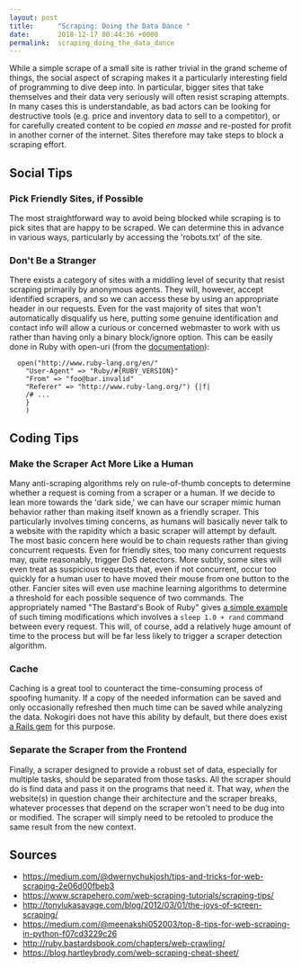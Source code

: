 ```yaml
---
layout: post
title:      "Scraping: Doing the Data Dance "
date:       2018-12-17 00:44:36 +0000
permalink:  scraping_doing_the_data_dance
---
```




While a simple scrape of a small site is rather trivial in the grand scheme of things, the social aspect of scraping makes it a particularly interesting field of programming to dive deep into. In particular, bigger sites that take themselves and their data very seriously will often resist scraping attempts. In many cases this is understandable, as bad actors can be looking for destructive tools (e.g. price and inventory data to sell to a competitor), or for carefully created content to be copied *en masse* and re-posted for profit in another corner of the internet.
Sites therefore may take steps to block a scraping effort. 

## Social Tips

### Pick Friendly Sites, if Possible
The most straightforward way to avoid being blocked while scraping is to pick sites that are happy to be scraped. We can determine this in advance in various ways, particularly by accessing the 'robots.txt' of the site.

### Don't Be a Stranger
There exists a category of sites with a middling level of security that resist scraping primarily by anonymous agents. They will, however, accept identified scrapers, and so we can access these by using an appropriate header in our requests. Even for the vast majority of sites that won't automatically disqualify us here, putting some genuine identification and contact info will allow a curious or concerned webmaster to work with us rather than having only a binary block/ignore option. This can be easily done in Ruby with open-uri (from the [documentation](https://ruby-doc.com/stdlib/libdoc/open-uri/rdoc/OpenURI.html)):<br>
```
  open("http://www.ruby-lang.org/en/"  
    "User-Agent" => "Ruby/#{RUBY_VERSION}"  
    "From" => "foo@bar.invalid"  
    "Referer" => "http://www.ruby-lang.org/") {|f|  
    /# ...
    }
	)
```

## Coding Tips

### Make the Scraper Act More Like a Human
Many anti-scraping algorithms rely on rule-of-thumb concepts to determine whether a request is coming from a scraper or a human. If we decide to lean more towards the 'dark side,' we can have our scraper mimic human behavior rather than making itself known as a friendly scraper. This particularly involves timing concerns, as humans will basically never talk to a website with the rapidity which a basic scraper will attempt by default. 
The most basic concern here would be to chain requests rather than giving concurrent requests. Even for friendly sites, too many concurrent requests may, quite reasonably, trigger DoS detectors. 
More subtly, some sites will even treat as suspicious requests that, even if not concurrent, occur too quickly for a human user to have moved their mouse from one button to the other. Fancier sites will even use machine learning algorithms to determine a threshold for each possible sequence of two commands. The appropriately named "The Bastard's Book of Ruby" gives [a simple example](http://ruby.bastardsbook.com/chapters/web-crawling/) of such timing modifications which involves a `sleep 1.0 + rand` command between every request. This will, of course, add a relatively huge amount of time to the process but will be far less likely to trigger a scraper detection algorithm.


### Cache
Caching is a great tool to counteract the time-consuming process of spoofing humanity. If a copy of the needed information can be saved and only occasionally refreshed then much time can be saved while analyzing the data. Nokogiri does not have this ability by default, but there does exist [a Rails gem](http://https://rubygems.org/gems/nokogiri-cache/versions/1.0.0) for this purpose.

### Separate the Scraper from the Frontend
Finally, a scraper designed to provide a robust set of data, especially for multiple tasks, should be separated from those tasks. All the scraper should do is find data and pass it on the programs that need it. That way, *when* the website(s) in question change their architecture and the scraper breaks, whatever processes that depend on the scraper won't need to be dug into or modified. The scraper will simply need to be retooled to produce the same result from the new context.

## Sources

* https://medium.com/@dwernychukjosh/tips-and-tricks-for-web-scraping-2e06d00fbeb3
* https://www.scrapehero.com/web-scraping-tutorials/scraping-tips/
* http://tonylukasavage.com/blog/2012/03/01/the-joys-of-screen-scraping/
* https://medium.com/@meenakshi052003/top-8-tips-for-web-scraping-in-python-f07cd3229c26
* http://ruby.bastardsbook.com/chapters/web-crawling/
* https://blog.hartleybrody.com/web-scraping-cheat-sheet/
